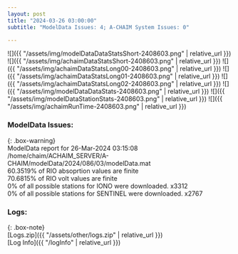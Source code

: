 ```yaml
---
layout: post
title: "2024-03-26 03:00:00"
subtitle: "ModelData Issues: 4; A-CHAIM System Issues: 0"

---
```


![]({{ "/assets/img/modelDataDataStatsShort-2408603.png" | relative_url }})
![]({{ "/assets/img/achaimDataStatsShort-2408603.png" | relative_url }})
![]({{ "/assets/img/achaimDataStatsLong00-2408603.png" | relative_url }})
![]({{ "/assets/img/achaimDataStatsLong01-2408603.png" | relative_url }})
![]({{ "/assets/img/achaimDataStatsLong02-2408603.png" | relative_url }})
![]({{ "/assets/img/modelDataDataStats-2408603.png" | relative_url }})
![]({{ "/assets/img/modelDataStationStats-2408603.png" | relative_url }})
![]({{ "/assets/img/achaimRunTime-2408603.png" | relative_url }})


### ModelData Issues:  
  
{: .box-warning}  
 ModelData report for 26-Mar-2024 03:15:08   
 /home/chaim/ACHAIM_SERVER/A-CHAIM/modelData/2024/086/03/modelData.mat   
 60.3519% of RIO absoprtion values are finite   
 70.6815% of RIO volt values are finite   
 0% of all possible stations for IONO were downloaded. x3312   
 0% of all possible stations for SENTINEL were downloaded. x2767   
  


### Logs:  
  
{: .box-note}  
[Logs.zip]({{ "/assets/other/logs.zip" | relative_url }})  
[Log Info]({{ "/logInfo" | relative_url }})  

